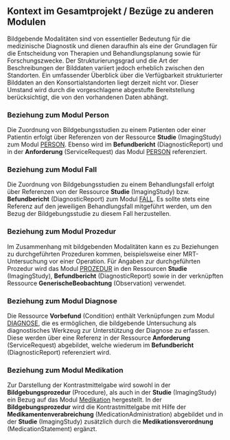 ## Kontext im Gesamtprojekt / Bezüge zu anderen Modulen


Bildgebende Modalitäten sind von essentieller Bedeutung für die medizinische Diagnostik und dienen daraufhin als eine der Grundlagen für die Entscheidung von Therapien und Behandlungsplanung sowie für Forschungszwecke. Der Strukturierungsgrad und die Art der Beschreibungen der Bilddaten variiert jedoch erheblich zwischen den Standorten. Ein umfassender Überblick über die Verfügbarkeit strukturierter Bilddaten an den Konsortialstandorten liegt derzeit nicht vor. Dieser Umstand wird durch die vorgeschlagene abgestufte Bereitstellung berücksichtigt, die von den vorhandenen Daten abhängt.

### Beziehung zum Modul Person

Die Zuordnung von Bildgebungsstudien zu einem Patienten oder einer Patientin erfolgt über Referenzen von der Ressource **Studie** (ImagingStudy) zum Modul [PERSON](https://simplifier.net/mii-basismodul-person-2024). Ebenso wird im **Befundbericht** (DiagnosticReport) und in der **Anforderung** (ServiceRequest) das Modul [PERSON](https://simplifier.net/mii-basismodul-person-2024) referenziert.

### Beziehung zum Modul Fall

Die Zuordnung von Bildgebungsstudien zu einem Behandlungsfall erfolgt über Referenzen von der Ressource **Studie** (ImagingStudy) bzw. **Befundbericht** (DiagnosticReport) zum Modul [FALL](https://simplifier.net/medizininformatikinitiative-modulfall). Es sollte stets eine Referenz auf den jeweiligen Behandlungsfall mitgeführt werden, um den Bezug der Bildgebungsstudie zu diesem Fall herzustellen.

### Beziehung zum Modul Prozedur

Im Zusammenhang mit bildgebenden Modalitäten kann es zu Beziehungen zu durchgeführten Prozeduren kommen, beispielsweise einer MRT-Untersuchung vor einer Operation. Für Angaben zur durchgeführten Prozedur wird das Modul [PROZEDUR](https://simplifier.net/mii-basismodul-prozedur-2024) in den Ressourcen **Studie** (ImagingStudy), **Befundbericht** (DiagnosticReport) sowie in der verknüpften Ressource **GenerischeBeobachtung** (Observation) verwendet. 

### Beziehung zum Modul Diagnose

Die Ressource **Vorbefund** (Condition) enthält Verknüpfungen zum Modul [DIAGNOSE](https://simplifier.net/mii-basismodul-diagnose-2024), die es ermöglichen, die bildgebende Untersuchung als diagnostisches Werkzeug zur Unterstützung der Diagnose zu erfassen. Diese werden über eine Referenz in der Ressource **Anforderung** (ServiceRequest) abgebildet, welche wiederum im **Befundbericht** (DiagnosticReport) referenziert wird.

### Beziehung zum Modul Medikation

Zur Darstellung der Kontrastmittelgabe wird sowohl in der **Bildgebungsprozedur** (Procedure), als auch in der **Studie** (ImagingStudy) ein Bezug auf das Modul [Medikation](https://simplifier.net/mii-basismodul-medikation-2024) hergestellt. In der **Bildgebungsprozedur** wird die Kontrastmittelgabe mit Hilfe der **Medikamentenverabreichung** (MedicationAdministration) abgebildet und in der **Studie** (ImagingStudy) zusätzlich durch die **Medikationsverordnung** (MedicationStatement) ergänzt.
